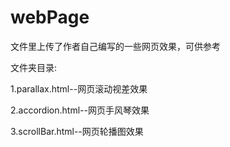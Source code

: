 # webPage
文件里上传了作者自己编写的一些网页效果，可供参考

文件夹目录:

1.parallax.html--网页滚动视差效果

2.accordion.html--网页手风琴效果

3.scrollBar.html--网页轮播图效果
